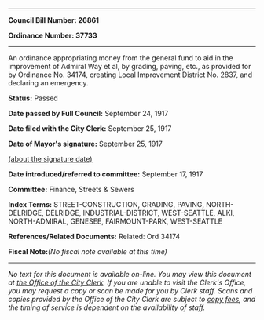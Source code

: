 

********

**Council Bill Number: 26861**
   
**Ordinance Number: 37733**
********

 An ordinance appropriating money from the general fund to aid in the improvement of Admiral Way et al, by grading, paving, etc., as provided for by Ordinance No. 34174, creating Local Improvement District No. 2837, and declaring an emergency.

**Status:** Passed
   
**Date passed by Full Council:** September 24, 1917
   
**Date filed with the City Clerk:** September 25, 1917
   
**Date of Mayor's signature:** September 25, 1917
   
[(about the signature date)](/~public/approvaldate.htm)
   
   
   
**Date introduced/referred to committee:** September 17, 1917
   
**Committee:** Finance, Streets & Sewers
   
   
**Index Terms:** STREET-CONSTRUCTION, GRADING, PAVING, NORTH-DELRIDGE, DELRIDGE, INDUSTRIAL-DISTRICT, WEST-SEATTLE, ALKI, NORTH-ADMIRAL, GENESEE, FAIRMOUNT-PARK, WEST-SEATTLE

**References/Related Documents:** Related: Ord 34174

**Fiscal Note:**_(No fiscal note available at this time)_
********

_No text for this document is available on-line. You may view this document at [the Office of the City Clerk](http://www.seattle.gov/leg/clerk/contactUs.htm). If you are unable to visit the Clerk's Office, you may request a copy or scan be made for you by Clerk staff. Scans and copies provided by the Office of the City Clerk are subject to [copy fees](http://clerk.seattle.gov/~public/clerkfees.htm), and the timing of service is dependent on the availability of staff._

